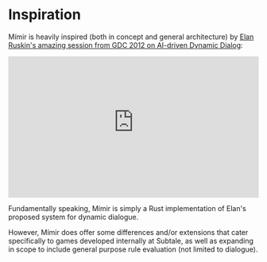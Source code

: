 # Inspiration

Mímir is heavily inspired (both in concept and general architecture) by [Elan Ruskin's amazing session from GDC 2012 on AI-driven Dynamic Dialog][gdc]:

<div>
  <div style="position:relative;padding-top:56.25%;">
    <iframe src="https://www.youtube-nocookie.com/embed/tAbBID3N64A" frameborder="0" allow="accelerometer; autoplay; clipboard-write; encrypted-media; gyroscope; picture-in-picture; web-share" allowfullscreen
      style="position:absolute;top:0;left:0;width:100%;height:100%;"></iframe>
  </div>
</div>

Fundamentally speaking, Mímir is simply a Rust implementation of Elan's proposed system for dynamic dialogue.

However, Mímir does offer some differences and/or extensions that cater specifically to games developed internally at Subtale, as well as expanding in scope to include general purpose rule evaluation (not limited to dialogue).

[gdc]: https://www.youtube.com/watch?v=tAbBID3N64A
